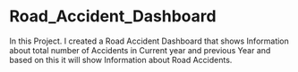 # Road_Accident_Dashboard
In this Project. I created a Road Accident Dashboard that shows Information about total number of Accidents in Current year and previous Year and based on this it will show Information about Road Accidents.
